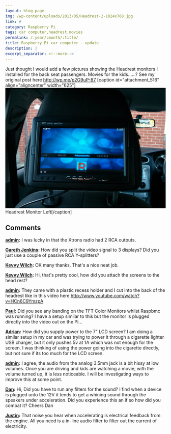 ```yaml
---
layout: blog-page
img: /wp-content/uploads/2013/05/Headrest-2-1024x768.jpg
link: #
category: Raspberry Pi
tags: car computer,headrest,movies
permalink: /:year/:month/:title/
title: Raspberry Pi car computer - update
description: |
excerpt_separator: <!--more-->
---
```


Just thought I would add a few pictures showing the Headrest monitors I installed for the back seat passengers. Movies for the kids......? <!--more-->See my original post here <http://wp.me/p2G9uP-87> [caption id="attachment_516" align="aligncenter" width="625"]![Headrest Monitor Left](/wp-content/uploads/2013/05/Headrest-1-1024x768.jpg) Headrest Monitor Left[/caption]

## Comments

**[admin](#679 "2013-05-24 10:13:01"):** I was lucky in that the Xtrons radio had 2 RCA outputs.

**[Gareth Jenkins](#678 "2013-05-24 09:30:17"):** How did you split the video signal to 3 displays? Did you just use a couple of passive RCA Y-splitters?

**[Kevvy Wilch](#671 "2013-05-23 21:47:57"):** OK many thanks. That's a nice neat job.

**[Kevvy Wilch](#669 "2013-05-23 21:27:51"):** Hi, that's pretty cool, how did you attach the screens to the head rest?

**[admin](#670 "2013-05-23 21:33:24"):** They came with a plastic recess holder and I cut into the back of the headrest like in this video here http://www.youtube.com/watch?v=HCn6C9YmzpA

**[Paul](#1219 "2013-06-24 21:30:18"):** Did you see any banding on the TFT Color Monitors whilst Raspbmc was running? I have a setup similar to this but the monitor is plugged directly into the video out on the Pi...

**[Adrian](#1470 "2013-07-26 19:24:56"):** How did you supply power to the 7" LCD screen? I am doing a similar setup in my car and was trying to power it through a cigarette lighter USB charger, but it only pushes 5v at 1A which was not enough for the screen. I was thinking of using the power going into the cigarette directly, but not sure if its too much for the LCD screen.

**[admin](#953 "2013-06-08 09:46:20"):** I agree, the audio from the analog 3.5mm jack is a bit hissy at low volumes. Once you are driving and kids are watching a movie, with the volume turned up, it is less noticeable. I will be investigating ways to improve this at some point.

**[Dan](#916 "2013-06-06 07:24:56"):** Hi, Did you have to run any filters for the sound? I find when a device is plugged unto the 12V it tends to get a whining sound through the speakers under acceleration. Did you experience this an if so how did you combat it? Cheers Dan

**[Justin](#1967 "2013-09-19 00:49:03"):** That noise you hear when accelerating is electrical feedback from the engine. All you need is a in-line audio filter to filter out the current of electricity.

